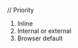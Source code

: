 <!-- Three Ways to Insert CSS -->
<!-- There are three ways of inserting a style sheet: -->

<!-- ? 1. External CSS -->
<!-- ? 2. Internal CSS -->
<!-- ? 3. Inline CSS -->

// Priority
1. Inline
2. Internal or external
3. Browser default